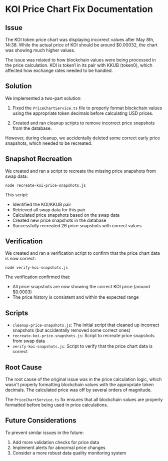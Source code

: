 # KOI Price Chart Fix Documentation

## Issue

The KOI token price chart was displaying incorrect values after May 8th, 14:38. While the actual price of KOI should be around $0.00032, the chart was showing much higher values.

The issue was related to how blockchain values were being processed in the price calculation. KOI is token1 in its pair with KKUB (token0), which affected how exchange rates needed to be handled.

## Solution

We implemented a two-part solution:

1. Fixed the `PriceChartService.ts` file to properly format blockchain values using the appropriate token decimals before calculating USD prices.

2. Created and ran cleanup scripts to remove incorrect price snapshots from the database.

However, during cleanup, we accidentally deleted some correct early price snapshots, which needed to be recreated.

## Snapshot Recreation

We created and ran a script to recreate the missing price snapshots from swap data:

```
node recreate-koi-price-snapshots.js
```

This script:
- Identified the KOI/KKUB pair
- Retrieved all swap data for this pair
- Calculated price snapshots based on the swap data
- Created new price snapshots in the database
- Successfully recreated 26 price snapshots with correct values

## Verification

We created and ran a verification script to confirm that the price chart data is now correct:

```
node verify-koi-snapshots.js
```

The verification confirmed that:
- All price snapshots are now showing the correct KOI price (around $0.0003)
- The price history is consistent and within the expected range

## Scripts

- `cleanup-price-snapshots.js`: The initial script that cleaned up incorrect snapshots (but accidentally removed some correct ones)
- `recreate-koi-price-snapshots.js`: Script to recreate price snapshots from swap data
- `verify-koi-snapshots.js`: Script to verify that the price chart data is correct

## Root Cause

The root cause of the original issue was in the price calculation logic, which wasn't properly formatting blockchain values with the appropriate token decimals. The calculated price was off by several orders of magnitude.

The `PriceChartService.ts` fix ensures that all blockchain values are properly formatted before being used in price calculations.

## Future Considerations

To prevent similar issues in the future:
1. Add more validation checks for price data
2. Implement alerts for abnormal price changes
3. Consider a more robust data quality monitoring system 